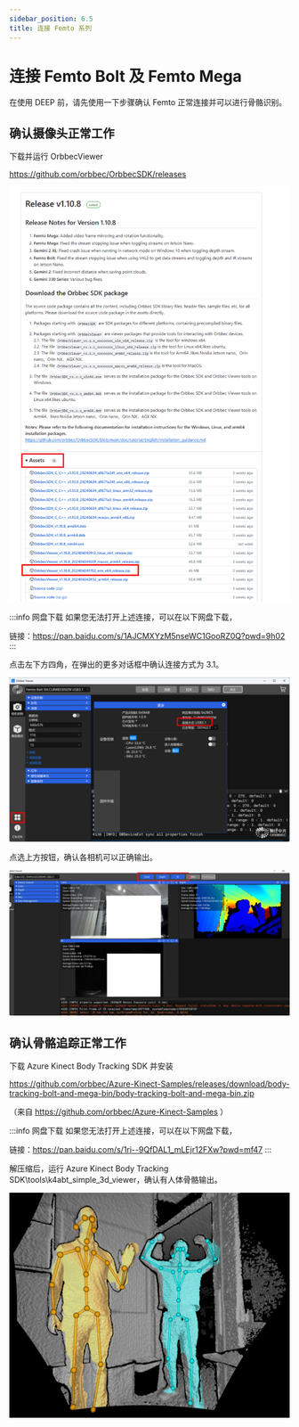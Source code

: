 ```yaml
---
sidebar_position: 6.5
title: 连接 Femto 系列
---
```


# 连接 Femto Bolt 及 Femto Mega

在使用 DEEP 前，请先使用一下步骤确认 Femto 正常连接并可以进行骨骼识别。

## 确认摄像头正常工作

下载并运行 OrbbecViewer

https://github.com/orbbec/OrbbecSDK/releases

![](../img/1.png)

:::info 网盘下载
如果您无法打开上述连接，可以在以下网盘下载，

链接：https://pan.baidu.com/s/1AJCMXYzM5nseWC1GooRZ0Q?pwd=9h02 
:::

点击左下方四角，在弹出的更多对话框中确认连接方式为 3.1。

![](../img/566c2b857ae79a7f2b2c60a417bb0bb2191.png)

点选上方按钮，确认各相机可以正确输出。

![](../img/3.png)

##  确认骨骼追踪正常工作

下载 Azure Kinect Body Tracking SDK 并安装

https://github.com/orbbec/Azure-Kinect-Samples/releases/download/body-tracking-bolt-and-mega-bin/body-tracking-bolt-and-mega-bin.zip

（来自 https://github.com/orbbec/Azure-Kinect-Samples ）

:::info 网盘下载
如果您无法打开上述连接，可以在以下网盘下载，

链接：https://pan.baidu.com/s/1ri--9QfDAL1_mLEjr12FXw?pwd=mf47 
:::

解压缩后，运行 Azure Kinect Body Tracking SDK\tools\k4abt_simple_3d_viewer，确认有人体骨骼输出。

![](../img/4.png)